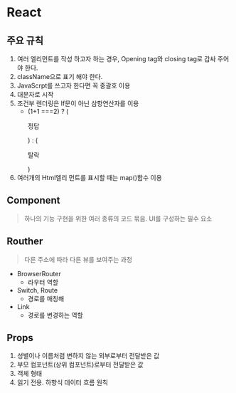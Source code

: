 # React

## 주요 규칙
1. 여러 엘리먼트를 작성 하고자 하는 경우, Opening tag와 closing tag로 감싸 주어야 한다.
2. className으로 표기 해야 한다.
3. JavaScrpt를 쓰고자 한다면 꼭 중괄호 이용
4. 대문자로 시작
5. 조건부 렌더링은 If문이 아닌 삼항연산자를 이용
    + (1+1 ===2) ? (<p>정답</p>) : (<p>탈락</p>)
6. 여러개의 Html엘리 먼트를 표시할 때는 map()함수 이용


## Component
> 하나의 기능 구현을 위한 여러 종류의 코드 묶음. UI를 구성하는 필수 요소

## Routher
> 다른 주소에 따라 다른 뷰를 보여주는 과정

+ BrowserRouter
    + 라우터 역할
+ Switch, Route
    + 경로를 매칭해
+ Link
    + 경로를 변경하는 역할

## Props 
1. 성별이나 이름처럼 변하지 않는 외부로부터 전달받은 값
2. 부모 컴포넌트(상위 컴포넌트)로부터 전달받은 값
3. 객체 형태
4. 읽기 전용. 하향식 데이터 흐름 원칙

